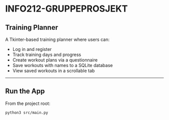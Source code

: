 # INFO212-GRUPPEPROSJEKT  
## Training Planner  

A Tkinter-based training planner where users can:  
- Log in and register  
- Track training days and progress  
- Create workout plans via a questionnaire  
- Save workouts with names to a SQLite database  
- View saved workouts in a scrollable tab  

---

## Run the App  

From the project root:  
```bash
python3 src/main.py
